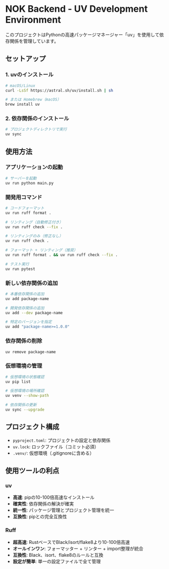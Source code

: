 # NOK Backend - UV Development Environment

このプロジェクトはPythonの高速パッケージマネージャー「uv」を使用して依存関係を管理しています。

## セットアップ

### 1. uvのインストール
```bash
# macOS/Linux
curl -LsSf https://astral.sh/uv/install.sh | sh

# または Homebrew（macOS）
brew install uv
```

### 2. 依存関係のインストール
```bash
# プロジェクトディレクトリで実行
uv sync
```

## 使用方法

### アプリケーションの起動
```bash
# サーバーを起動
uv run python main.py
```

### 開発用コマンド

```bash
# コードフォーマット
uv run ruff format .

# リンティング（自動修正付き）
uv run ruff check --fix .

# リンティングのみ（修正なし）
uv run ruff check .

# フォーマット + リンティング（推奨）
uv run ruff format . && uv run ruff check --fix .

# テスト実行
uv run pytest
```

### 新しい依存関係の追加

```bash
# 本番依存関係の追加
uv add package-name

# 開発依存関係の追加
uv add --dev package-name

# 特定のバージョンを指定
uv add "package-name>=1.0.0"
```

### 依存関係の削除

```bash
uv remove package-name
```

### 仮想環境の管理

```bash
# 仮想環境の状態確認
uv pip list

# 仮想環境の場所確認
uv venv --show-path

# 依存関係の更新
uv sync --upgrade
```

## プロジェクト構成

- `pyproject.toml`: プロジェクトの設定と依存関係
- `uv.lock`: ロックファイル（コミット必須）
- `.venv/`: 仮想環境（.gitignoreに含める）

## 使用ツールの利点

### uv
- **高速**: pipの10-100倍高速なインストール
- **確実性**: 依存関係の解決が確実
- **統一性**: パッケージ管理とプロジェクト管理を統一
- **互換性**: pipとの完全互換性

### Ruff
- **超高速**: RustベースでBlack/isort/flake8より10-100倍高速
- **オールインワン**: フォーマッター + リンター + import整理が統合
- **互換性**: Black、isort、flake8のルールと互換
- **設定が簡単**: 単一の設定ファイルで全て管理 